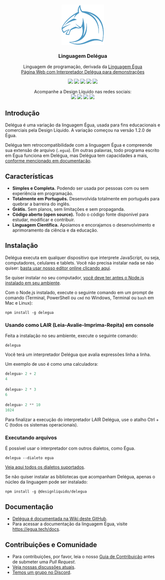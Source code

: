 <br>
<p align="center">
  <img src="./recursos/imagens/icone-delegua.png" alt="delegua" width="auto" height="130px">
  <h3 align="center">Linguagem Delégua</h3>

  <p align="center">
    Linguagem de programação, derivada da <a href="https://egua.tech/docs/egua" target="_blank">Linguagem Égua</a>
    <br />
    <a href="https://designliquido.github.io/delegua-web/" target="_blank">Página Web com Interpretador Delégua para demonstrações</a>
  </p>

  <p align="center">
    <a href="https://github.com/DesignLiquido/delegua/issues" target="_blank"><img src="https://img.shields.io/github/issues/Designliquido/delegua" /></a>
    <img src="https://img.shields.io/github/stars/Designliquido/delegua" />
    <img src="https://img.shields.io/github/forks/Designliquido/delegua" />
    <a href="https://www.npmjs.com/package/@designliquido/delegua" target="_blank"><img src="https://img.shields.io/npm/v/@designliquido/delegua" /></a>
    <img src="https://img.shields.io/github/license/Designliquido/delegua" />
    <br>
  </p>
  
  <p align="center">
    Acompanhe a Design Líquido nas redes sociais:<br />
    <a href="https://twitter.com/designliquido" target="_blank"> <img src="https://img.shields.io/badge/-Twitter-1ca0f1?style=flat&labelColor=1ca0f1&logo=twitter&logoColor=white&link=Twitter" /></a>
    <a href="https://www.instagram.com/design.liquido" target="_blank"><img src="https://img.shields.io/badge/-Instagram-c13584?style=flat&labelColor=c13584&logo=instagram&logoColor=white" /></a>
    <a href="https://www.youtube.com/channel/UCJRn3B7r0aex6LCaOyrQtZQ" target="_blank"><img src="https://img.shields.io/badge/-YouTube-ff0000?style=flat-square&labelColor=ff0000&logo=youtube&logoColor=white" /></a>
    <a href="https://www.linkedin.com/company/design-liquido" target="_blank"><img src="https://img.shields.io/badge/-LinkedIn-blue?style=flat&logo=Linkedin&logoColor=white" /></a>
  </p>
</p>

## Introdução

Delégua é uma variação da linguagem Égua, usada para fins educacionais e comerciais pela Design Líquido. A variação começou na versão 1.2.0 de Égua.

Delégua tem retrocompatibilidade com a linguagem Égua e compreende sua extensão de arquivo (`.egua`). Em outras palavras, todo programa escrito em Égua funciona em Delégua, mas Delégua tem capacidades a mais, [conforme mencionado em documentação](https://github.com/DesignLiquido/delegua/wiki).

## Características

- **Simples e Completa.** Podendo ser usada por pessoas com ou sem experiência em programação.
- **Totalmente em Português.** Desenvolvida totalmente em português para quebrar a barreira do inglês.
- **Grátis.** Sem planos, sem limitações e sem propaganda.
- **Código aberto (open source).** Todo o código fonte disponível para estudar, modificar e contribuir.
- **Linguagem Científica.** Apoiamos e encorajamos o desenvolvimento e aprimoramento da ciência e da educação.

## Instalação

Delégua executa em qualquer dispositivo que interprete JavaScript, ou seja, computadores, celulares e tablets. Você não precisa instalar nada se não quiser: [basta usar nosso editor online clicando aqui](https://designliquido.github.io/delegua-web/).

Se quiser instalar no seu computador, 
[você deve ter antes o Node.js instalado em seu ambiente](https://dicasdejavascript.com.br/instalacao-do-nodejs-e-npm-no-windows-passo-a-passo). 

Com o Node.js instalado, execute o seguinte comando em um prompt de comando (Terminal, PowerShell ou `cmd` no Windows, Terminal ou `bash` em Mac e Linux):

```
npm install -g delegua
```

### Usando como LAIR (Leia-Avalie-Imprima-Repita) em console

Feita a instalação no seu ambiente, execute o seguinte comando:

```
delegua
```

Você terá um interpretador Delégua que avalia expressões linha a linha. 

Um exemplo de uso é como uma calculadora:

```js
delegua> 2 + 2
4

delegua> 2 * 3
6

delegua> 2 ** 10
1024
```

Para finalizar a execução do interpretador LAIR Delégua, use o atalho <key>Ctrl</key> + <key>C</key> (todos os sistemas operacionais).

### Executando arquivos

É possível usar o interpretador com outros dialetos, como Égua. 

```
delegua --dialeto egua
```

[Veja aqui todos os dialetos suportados](https://github.com/DesignLiquido/delegua/wiki/Dialetos).

Se não quiser instalar as bibliotecas que acompanham Delégua, apenas o núcleo da linguagem pode ser instalado:

```
npm install -g @designliquido/delegua
```

## Documentação

- [Delégua é documentada na Wiki deste GitHub](https://github.com/DesignLiquido/delegua/wiki). 
- Para acessar a documentação da linguagem Égua, visite https://egua.tech/docs.

## Contribuições e Comunidade

* Para contribuições, por favor, leia o nosso [Guia de Contribuição](.github/CONTRIBUTING.md) antes de submeter uma _Pull Request_.
* [Veja nossas discussões atuais](https://github.com/DesignLiquido/delegua/discussions).
* [Temos um grupo no Discord](https://discord.gg/4tBxWSSbdV).
